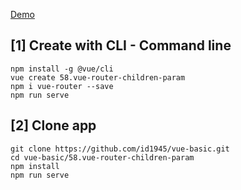 [Demo](https://id1945.github.io/vue-basic/58.vue-router-children-param/dist "Demo")

## [1] Create with CLI - Command line
```
npm install -g @vue/cli
vue create 58.vue-router-children-param
npm i vue-router --save
npm run serve
```

## [2] Clone app
```
git clone https://github.com/id1945/vue-basic.git
cd vue-basic/58.vue-router-children-param
npm install
npm run serve
```